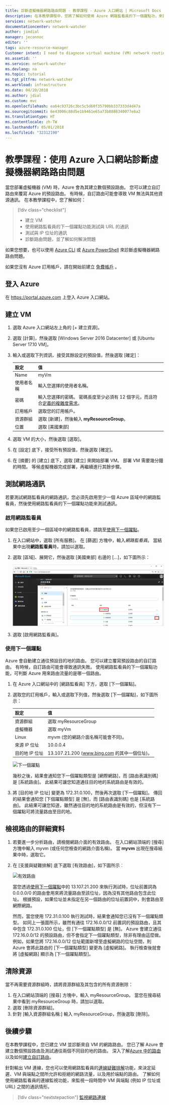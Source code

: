 ```yaml
---
title: 診斷虛擬機器網路路由問題 - 教學課程 - Azure 入口網站 | Microsoft Docs
description: 在本教學課程中，您將了解如何使用 Azure 網路監看員的下一個躍點功，來診斷虛擬機器網路路由問題。
services: network-watcher
documentationcenter: network-watcher
author: jimdial
manager: jeconnoc
editor: ''
tags: azure-resource-manager
Customer intent: I need to diagnose virtual machine (VM) network routing problem that prevents communication to different destinations.
ms.assetid: ''
ms.service: network-watcher
ms.devlang: na
ms.topic: tutorial
ms.tgt_pltfrm: network-watcher
ms.workload: infrastructure
ms.date: 04/20/2018
ms.author: jdial
ms.custom: mvc
ms.openlocfilehash: ea64c93726c3bc5c5d60f35790bb337333d4d47a
ms.sourcegitcommit: 6e43006c88d5e1b9461e65a73b8888340077e8a2
ms.translationtype: HT
ms.contentlocale: zh-TW
ms.lasthandoff: 05/01/2018
ms.locfileid: "32312190"
---
```

# <a name="tutorial-diagnose-a-virtual-machine-network-routing-problem-using-the-azure-portal"></a>教學課程：使用 Azure 入口網站診斷虛擬機器網路路由問題

當您部署虛擬機器 (VM) 時，Azure 會為其建立數個預設路由。 您可以建立自訂路由來覆寫 Azure 的預設路由。 有時候，自訂路由可能會導致 VM 無法與其他資源通訊。 在本教學課程中，您了解如何：

> [!div class="checklist"]
> * 建立 VM
> * 使用網路監看員的下一個躍點功能測試與 URL 的通訊
> * 測試與 IP 位址的通訊
> * 診斷路由問題，並了解如何解決問題

如果您想要，也可以使用 [Azure CLI](diagnose-vm-network-routing-problem-cli.md) 或 [Azure PowerShell](diagnose-vm-network-routing-problem-powershell.md) 來診斷虛擬機器網路路由問題。

如果您沒有 Azure 訂用帳戶，請在開始前建立 [免費帳戶](https://azure.microsoft.com/free/?WT.mc_id=A261C142F) 。

## <a name="log-in-to-azure"></a>登入 Azure

在 https://portal.azure.com 上登入 Azure 入口網站。

## <a name="create-a-vm"></a>建立 VM

1. 選取 Azure 入口網站左上角的 [+ 建立資源]。
2. 選取 [計算]，然後選取 [Windows Server 2016 Datacenter] 或 [Ubuntu Server 17.10 VM]。
3. 輸入或選取下列資訊、接受其餘設定的預設值，然後選取 [確定]：

    |設定|值|
    |---|---|
    |Name|myVm|
    |使用者名稱| 輸入您選擇的使用者名稱。|
    |密碼| 輸入您選擇的密碼。 密碼長度至少必須有 12 個字元，而且符合[定義的複雜度需求](../virtual-machines/windows/faq.md?toc=%2fazure%2fnetwork-watcher%2ftoc.json#what-are-the-password-requirements-when-creating-a-vm)。|
    |訂用帳戶| 選取您的訂用帳戶。|
    |資源群組| 選取 [新建]，然後輸入 **myResourceGroup**。|
    |位置| 選取 [美國東部]|

4. 選取 VM 的大小，然後選取 [選取]。
5. 在 [設定] 底下，接受所有預設值，然後選取 [確定]。
6. 在 [摘要] 的 [建立] 底下，選取 [建立] 來開始部署 VM。 部署 VM 需要幾分鐘的時間。 等候虛擬機器完成部署，再繼續進行其餘步驟。

## <a name="test-network-communication"></a>測試網路通訊

若要測試網路監看員的網路通訊，您必須先啟用至少一個 Azure 區域中的網路監看員，然後使用網路監看員的下一個躍點功能來測試通訊。

### <a name="enable-network-watcher"></a>啟用網路監看員

如果您已啟用至少一個區域中的網路監看員，請跳至[使用下一個躍點](#use-next-hop)。

1. 在入口網站中，選取 [所有服務]。 在 [篩選] 方塊中，輸入*網路監看員*。 當結果中出現**網路監看員**時，請加以選取。
2. 選取 [區域]、展開它，然後選取 [美國東部] 右邊的 [...]，如下圖所示：

    ![啟用網路監看員](./media/diagnose-vm-network-traffic-filtering-problem/enable-network-watcher.png)

3. 選取 [啟用網路監看員]。

### <a name="use-next-hop"></a>使用下一個躍點

Azure 會自動建立通往預設目的地的路由。 您可以建立覆寫預設路由的自訂路由。 有時候，自訂路由可能會導致通訊失敗。 使用網路監看員的下一個躍點功能，可判斷 Azure 用來路由流量的是哪一個路由。

1. 在 Azure 入口網站中的 [網路監看員] 下方，選取 [下一個躍點]。
2. 選取您的訂用帳戶，輸入或選取下列值，然後選取 [下一個躍點]，如下圖所示：

    |設定                  |值                                                   |
    |---------                |---------                                               |
    | 資源群組          | 選取 myResourceGroup                                 |
    | 虛擬機器         | 選取 myVm                                            |
    | Linux       | myvm (您的網路介面名稱可能會不同)。   |
    | 來源 IP 位址       | 10.0.0.4                                               |
    | 目的地 IP 位址  | 13.107.21.200 (www.bing.com 的其中一個位址)。 |

    ![下一個躍點](./media/diagnose-vm-network-routing-problem/next-hop.png)

    幾秒之後，結果會通知您下一個躍點類型是 [網際網路]，而 [路由表識別碼] 是 [系統路由]。 此結果可讓您知道通往目的地的系統路由是有效的。

3. 將 [目的地 IP 位址] 變更為 172.31.0.100，然後再次選取 [下一個躍點]。 傳回的結果會通知您 [下個躍點類型] 是 [無]，而 [路由表識別碼] 也是 [系統路由]。 此結果可讓您知道，雖然通往目的地的系統路由是有效的，但沒有下一個躍點可將流量路由至目的地。

## <a name="view-details-of-a-route"></a>檢視路由的詳細資料

1. 若要進一步分析路由，請檢閱網路介面的有效路由。 在入口網站頂端的 [搜尋] 方塊中輸入 myvm (或任何您檢查的網路介面名稱)。 當 **myvm** 出現在搜尋結果中時，選取它。
2. 在 [支援與疑難排解] 底下選取 [有效路由]，如下圖所示︰

    ![有效路由](./media/diagnose-vm-network-routing-problem/effective-routes.png)

    當您透過[使用下一個躍點](#use-next-hop)中的 13.107.21.200 來執行測試時，位址前置詞為 0.0.0.0/0 的路由會用來將流量路由至該位址，因為沒有其他路由包含此位址。 根據預設，如果位址並未指定在另一個路由的位址前置詞中，則會路由至網際網路。

    然而，當您使用 172.31.0.100 執行測試時，結果會通知您已沒有下一個躍點類型。 如同上一張圖所示，雖然有通往 172.16.0.0/12 前置詞的預設路由，且其中包含 172.31.0.100 位址，但 [下一個躍點類型] 是 [無]。 Azure 會建立通往 172.16.0.0/12 的預設路由，但不會指定下一個躍點類型，除非有理由這麼做。 例如，如果您將 172.16.0.0/12 位址範圍新增至虛擬網路的位址空間，則 Azure 會將此路由的 [下一個躍點類型] 變更為 [虛擬網路]。 執行檢查後就會將 [虛擬網路] 顯示為 [下一個躍點類型]。

## <a name="clean-up-resources"></a>清除資源

當不再需要資源群組時，請將資源群組及其包含的所有資源刪除：

1. 在入口網站頂端的 [搜尋] 方塊中，輸入 myResourceGroup。 當您在搜尋結果中看到 myResourceGroup 時，請加以選取。
2. 選取 [刪除資源群組]。
3. 針對 [輸入資源群組名稱:] 輸入 myResourceGroup，然後選取 [刪除]。

## <a name="next-steps"></a>後續步驟

在本教學課程中，您已建立 VM 並診斷來自 VM 的網路路由。 您已了解 Azure 會建立數個預設路由及測試通往兩個不同目的地的路由。 深入了解[Azure 中的路由](../virtual-network/virtual-networks-udr-overview.md?toc=%2fazure%2fnetwork-watcher%2ftoc.json)以及如何[建立自訂路由](../virtual-network/manage-route-table.md?toc=%2fazure%2fnetwork-watcher%2ftoc.json#create-a-route)。

針對輸出 VM 連線，您也可以使用網路監看員的[連線疑難排解](network-watcher-connectivity-portal.md)功能，來決定延遲、VM 與端點之間所允許和拒絕的網路流量，以及用於端點的路由。 了解如何使用網路監看員的連線監視功能，來監視一段時間中 VM 與端點 (例如 IP 位址或 URL) 之間的通訊情形。

> [!div class="nextstepaction"]
> [監視網路連線](connection-monitor.md)